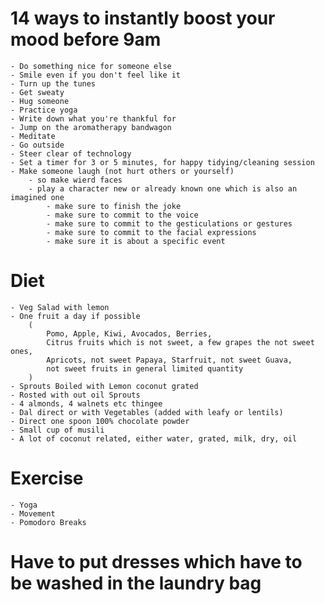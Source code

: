 # 14 ways to instantly boost your mood before 9am
	- Do something nice for someone else
	- Smile even if you don't feel like it
	- Turn up the tunes
	- Get sweaty
	- Hug someone
	- Practice yoga
	- Write down what you're thankful for
	- Jump on the aromatherapy bandwagon
	- Meditate
	- Go outside
	- Steer clear of technology
	- Set a timer for 3 or 5 minutes, for happy tidying/cleaning session
	- Make someone laugh (not hurt others or yourself)
		- so make wierd faces
		- play a character new or already known one which is also an imagined one
			- make sure to finish the joke
			- make sure to commit to the voice
			- make sure to commit to the gesticulations or gestures
			- make sure to commit to the facial expressions
			- make sure it is about a specific event

# Diet
	- Veg Salad with lemon
	- One fruit a day if possible 
		(
			Pomo, Apple, Kiwi, Avocados, Berries, 
			Citrus fruits which is not sweet, a few grapes the not sweet ones, 
			Apricots, not sweet Papaya, Starfruit, not sweet Guava, 
			not sweet fruits in general limited quantity
		)
	- Sprouts Boiled with Lemon coconut grated
	- Rosted with out oil Sprouts
	- 4 almonds, 4 walnets etc thingee
	- Dal direct or with Vegetables (added with leafy or lentils)
	- Direct one spoon 100% chocolate powder
	- Small cup of musili
	- A lot of coconut related, either water, grated, milk, dry, oil

# Exercise
	- Yoga
	- Movement
	- Pomodoro Breaks

# Have to put dresses which have to be washed in the laundry bag
